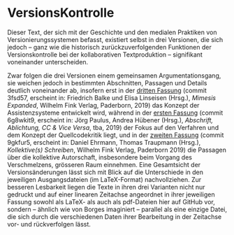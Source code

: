 # VersionsKontrolle

Dieser Text, der sich mit der Geschichte und den medialen Praktiken von
Versionierungssystemen befasst, existiert selbst in drei Versionen, die
sich jedoch – ganz wie die historisch zurückzuverfolgenden Funktionen
der Versionskontrolle bei der kollaborativen Textproduktion –
signifikant voneinander unterscheiden.

Zwar folgen die drei Versionen einem gemeinsamen Argumentationsgang, sie
weichen jedoch in bestimmten Abschnitten, Passagen und Details deutlich voneinander ab,
insofern erst in der [dritten Fassung](https://github.com/nachsommer/VersionsKontrolle/tree/master/3.Fassung)
(commit 3fsd57, erscheint in: Friedrich Balke und Elisa Linseisen (Hrsg.),
*Mimesis Expanded*, Wilhelm Fink Verlag, Paderborn, 2019) das Konzept der Assistenzsysteme entwickelt wird,
während in der [ersten Fassung](https://github.com/nachsommer/VersionsKontrolle/tree/master/1.Fassung)
(commit 6g8wkit9, erscheint in: Jörg Paulus, Andrea Hübener (Hrsg.), *Abschrift, Ablichtung, CC & Vice Versa*, tba, 2019) der Fokus auf den Verfahren und dem Konzept der Quellcodekritik liegt, und in der [zweiten
Fassung](https://github.com/nachsommer/VersionsKontrolle/tree/master/2.Fassung)
(commit 9gkfur5, erscheint in: Daniel Ehrmann, Thomas Traupmann (Hrsg.), *Kollektive(s) Schreiben*, Wilhelm Fink Verlag, Paderborn 2019) die Passagen über die kollektive Autorschaft,
insbesondere beim Vorgang des Verschmelzens, grösseren Raum einnehmen.
Eine Gesamtsicht der Versionsänderungen lässt sich mit Blick auf die
Unterschiede in den jeweiligen Ausgangsdateien (im LaTeX-Format)
nachvollziehen. Zur besseren Lesbarkeit liegen die Texte in ihren drei
Varianten nicht nur gedruckt und auf einer linearen Zeitachse angeordnet in ihrer jeweiligen Fassung sowohl als
LaTeX- als auch als pdf-Dateien hier auf GitHub vor, sondern – ähnlich wie von Borges imaginiert – parallel als eine einzige Datei, die sich durch die verschiedenen Daten ihrer Bearbeitung in der Zeitachse vor- und rückverfolgen lässt.
